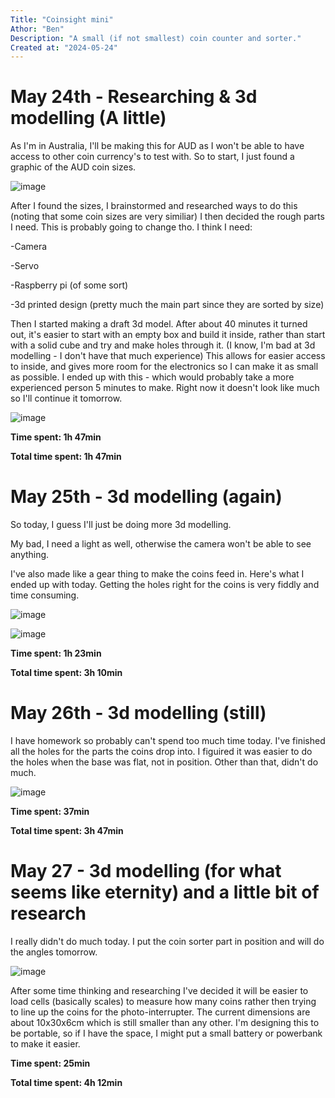 ```yaml
---
Title: "Coinsight mini"
Athor: "Ben"
Description: "A small (if not smallest) coin counter and sorter."
Created at: "2024-05-24"
---
```


# May 24th - Researching & 3d modelling (A little)
As I'm in Australia, I'll be making this for AUD as I won't be able to have access to other coin currency's to test with. So to start, I just found a graphic of the AUD coin sizes.

![image](https://github.com/user-attachments/assets/19fdd23f-1123-4543-a680-d3222792f133)

After I found the sizes, I brainstormed and researched ways to do this (noting that some coin sizes are very similiar)
I then decided the rough parts I need. This is probably going to change tho. I think I need:

-Camera

-Servo

-Raspberry pi (of some sort)

-3d printed design (pretty much the main part since they are sorted by size)


Then I started making a draft 3d model. After about 40 minutes it turned out, it's easier to start with an empty box and build it inside, rather than start with a solid cube and try and make holes through it. (I know, I'm bad at 3d modelling - I don't have that much experience) This allows for easier access to inside, and gives more room for the electronics so I can make it as small as possible. I ended up with this - which would probably take a more experienced person 5 minutes to make. Right now it doesn't look like much so I'll continue it tomorrow.

![image](https://github.com/user-attachments/assets/48445018-0feb-4bb4-bbf3-8ef978b8b57b)

**Time spent: 1h 47min**

**Total time spent: 1h 47min**

# May 25th - 3d modelling (again)

So today, I guess I'll just be doing more 3d modelling. 

My bad, I need a light as well, otherwise the camera won't be able to see anything.

I've also made like a gear thing to make the coins feed in. Here's what I ended up with today. Getting the holes right for the coins is very fiddly and time consuming.

![image](https://github.com/user-attachments/assets/755cba72-3e30-4bea-bb45-d309d1f8d76f)

![image](https://github.com/user-attachments/assets/ff2c1441-c299-4e1e-b2d6-6d54fc33f136)

**Time spent: 1h 23min**

**Total time spent: 3h 10min**

# May 26th - 3d modelling (still)

I have homework so probably can't spend too much time today.
I've finished all the holes for the parts the coins drop into. I figuired it was easier to do the holes when the base was flat, not in position. Other than that, didn't do much.

![image](https://github.com/user-attachments/assets/8885b110-f53f-4bf2-a0c2-b3c5d3e0a906)

**Time spent: 37min**

**Total time spent: 3h 47min**

# May 27 - 3d modelling (for what seems like eternity) and a little bit of research

I really didn't do much today. I put the coin sorter part in position and will do the angles tomorrow.

![image](https://github.com/user-attachments/assets/a0e91a66-4abe-48c0-adf4-f702facc684d)

After some time thinking and researching I've decided it will be easier to load cells (basically scales) to measure how many coins rather then trying to line up the coins for the photo-interrupter. The current dimensions are about 10x30x6cm which is still smaller than any other. I'm designing this to be portable, so if I have the space, I might put a small battery or powerbank to make it easier.

**Time spent: 25min**

**Total time spent: 4h 12min**
